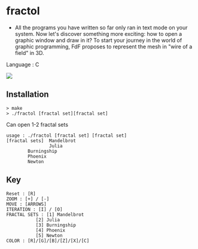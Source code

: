 # fractol
- All the programs you have written so far only ran in text mode on your system. Now let's discover something more exciting: how to open a graphic window and draw in it? To start your journey in the world of graphic programming, FdF proposes to represent the mesh in "wire of a field" in 3D.

Language : C

![](fractol.gif)

## Installation
```
> make
> ./fractol [fractal set][fractal set]
```
Can open 1-2 fractal sets
```
usage : ./fractol [fractal set] [fractal set]
[fractal sets]	Mandelbrot
                Julia
		Burningship
		Phoenix
		Newton
```

## Key
```
Reset : [R]
ZOOM : [+] / [-]
MOVE : [ARROWS]
ITERATION : [I] / [O]
FRACTAL SETS : [1] Mandelbrot
	       [2] Julia
	       [3] Burningship
	       [4] Phoenix
	       [5] Newton
COLOR : [R]/[G]/[B]/[Z]/[X]/[C] 
```
